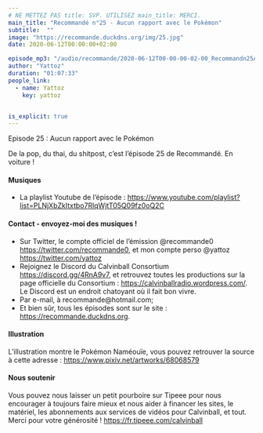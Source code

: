 ```yaml
---
# NE METTEZ PAS title: SVP. UTILISEZ main_title: MERCI.
main_title: "Recommandé n°25 - Aucun rapport avec le Pokémon"
subtitle:  ""
image: "https://recommande.duckdns.org/img/25.jpg"
date: 2020-06-12T00:00:00+02:00

episode_mp3: "/audio/recommande/2020-06-12T00-00-00-02-00_Recommandn25AucunrapportaveclePokmon.mp3"
author: "Yattoz"
duration: "01:07:33"
people_link: 
  - name: Yattoz
    key: yattoz


is_explicit: true
---
```


<PodcastHeader/>

<!-- ECRIRE LA DESCRIPTION DE L'EPISODE SOUS CETTE LIGNE -->


 Episode 25 : Aucun rapport avec le Pokémon 

<p>De la pop, du thai, du shitpost, c’est l’épisode 25 de Recommandé. En voiture !</p>

<h4>Musiques</h4>

<ul>
  <li>La playlist Youtube de l’épisode : <a href="https://www.youtube.com/playlist?list=PLNjXbZkItxtbo7RlqWjtT05Q09fz0oQ2C" rel="nofollow">https://www.youtube.com/playlist?list=PLNjXbZkItxtbo7RlqWjtT05Q09fz0oQ2C</a></li>
</ul>

<h4>Contact - envoyez-moi des musiques !</h4>

<ul>
  <li>Sur Twitter, le compte officiel de l’émission @recommande0 <a href="https://twitter.com/recommande0" rel="nofollow">https://twitter.com/recommande0</a>, et mon compte perso @yattoz <a href="https://twitter.com/yattoz" rel="nofollow">https://twitter.com/yattoz</a></li>
  <li>Rejoignez le Discord du Calvinball Consortium <a href="https://discord.gg/4RnA9v7" rel="nofollow">https://discord.gg/4RnA9v7</a>, et retrouvez toutes les productions sur la page officielle du Consortium : <a href="https://calvinballradio.wordpress.com/" rel="nofollow">https://calvinballradio.wordpress.com/</a>. Le Discord est un endroit chatoyant où il fait bon vivre.</li>
  <li>Par e-mail, à recommande@hotmail.com;</li>
  <li>Et bien sûr, tous les épisodes sont sur le site : <a href="https://recommande.duckdns.org" rel="nofollow">https://recommande.duckdns.org</a>.</li>
</ul>

<h4>Illustration</h4>

<p>L’illustration montre le Pokémon Naméouïe, vous pouvez retrouver la source à cette adresse : <a href="https://www.pixiv.net/artworks/68068579" rel="nofollow">https://www.pixiv.net/artworks/68068579</a></p>

<h4>Nous soutenir</h4>

<p>Vous pouvez nous laisser un petit pourboire sur Tipeee pour nous encourager à toujours faire mieux et nous aider à financer les sites, le matériel, les abonnements aux services de vidéos pour Calvinball, et tout. Merci pour votre générosité ! <a href="https://fr.tipeee.com/calvinball" rel="nofollow">https://fr.tipeee.com/calvinball</a></p>



